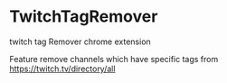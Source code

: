 # TwitchTagRemover
twitch tag Remover chrome extension

Feature
remove channels which have specific tags from https://twitch.tv/directory/all
